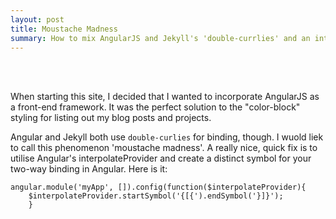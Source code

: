 ```yaml
---
layout: post
title: Moustache Madness 
summary: How to mix AngularJS and Jekyll's 'double-currlies' and an introduction to Angular's interpolateProvider -- yet another powerful Angular tool!
---
```

<br>
<br>

When starting this site, I decided that I wanted to incorporate AngularJS as a front-end framework. It was the perfect solution to the "color-block" styling for listing out my blog posts and projects.

Angular and Jekyll both use `double-curlies` for binding, though. I wuold liek to call this phenomenon 'moustache madness'. A really nice, quick fix is to utilise Angular's interpolateProvider and create a distinct symbol for your two-way binding in Angular. Here is it: 

	angular.module('myApp', []).config(function($interpolateProvider){
        $interpolateProvider.startSymbol('{[{').endSymbol('}]}');
        }